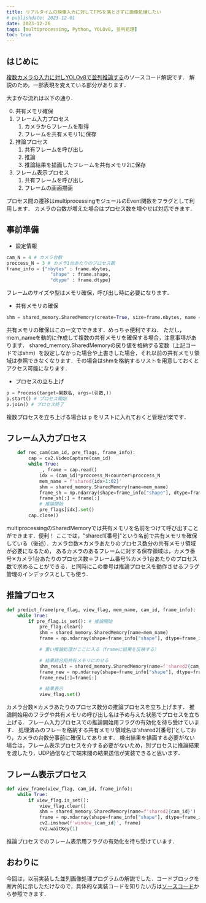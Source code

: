 ```yaml
---
title: リアルタイムの映像入力に対してFPSを落とさずに画像処理したい
# publishdate: 2023-12-01
date: 2023-12-26
tags: [multiprocessing, Python, YOLOv8, 並列処理]
toc: true
---
```


## はじめに

<a href="/blog/2023_12_01_multiprocessingforyolov8/" target="_blank">複数カメラの入力に対しYOLOv8で並列推論する</a>のソースコード解説です．
解説のため，一部表現を変えている部分があります．

大まかな流れは以下の通り．

0. 共有メモリ確保
1. フレーム入力プロセス
    1. カメラからフレームを取得
    2. フレームを共有メモリ1に保存
2. 推論プロセス
    1. 共有フレームを呼び出し
    2. 推論
    3. 推論結果を描画したフレームを共有メモリ2に保存
3. フレーム表示プロセス
    1. 共有フレームを呼び出し
    2. フレームの画面描画

プロセス間の遷移はmultiprocessingモジュールのEvent関数をフラグとして利用します．
カメラの台数が増えた場合はプロセス数を増やせば対応できます．

## 事前準備
- 設定情報
```python
cam_N = 4 # カメラ台数
proccess_N = 3 # カメラ1台あたりのプロセス数
frame_info = {"nbytes" : frame.nbytes,
                "shape" : frame.shape,
                "dtype" : frame.dtype}
```
フレームのサイズや型はメモリ確保，呼び出し時に必要になります．

- 共有メモリの確保
```python
shm = shared_memory.SharedMemory(create=True, size=frame.nbytes, name = mem_name)
```

共有メモリの確保はこの一文でできます．めっちゃ便利ですね．
ただし，mem_nameを動的に作成して複数の共有メモリを確保する場合，注意事項があります．
shared_memory.SharedMemoryの戻り値を格納する変数（上記コードではshm）を設定しなかった場合や上書きした場合，それ以前の共有メモリ領域は参照できなくなります．その場合はshmを格納するリストを用意しておくとアクセス可能になります．

- プロセスの立ち上げ
```python
p = Process(target=関数名, args=(引数,))
p.start() # プロセス開始
p.join() # プロセス終了
```

複数プロセスを立ち上げる場合は p をリストに入れておくと管理が楽です．

## フレーム入力プロセス

```python
    def rec_cam(cam_id, pre_flags, frame_info):
        cap = cv2.VideoCapture(cam_id)
        while True:
            _, frame = cap.read()
            idx = (cam_id)*proccess_N+counter%proccess_N
            mem_name = f'shared{idx+1:02}'
            shm = shared_memory.SharedMemory(name=mem_name)
            frame_sh = np.ndarray(shape=frame_info["shape"], dtype=frame_info["dtype"], buffer=shm.buf)
            frame_sh[:] = frame[:]
            # 推論開始
            pre_flags[idx].set()
        cap.close()
```

multiprocessingのSharedMemoryでは共有メモリを名前をつけて呼び出すことができます．便利！
ここでは，"shared1[番号]"という名前で共有メモリを確保している（後述）．カメラ台数✕カメラあたりのプロセス数分の共有メモリ領域が必要になるため，
あるカメラのあるフレームに対する保存領域は，カメラ番号✕カメラ1台あたりのプロセス数＋フレーム番号%カメラ1台あたりのプロセス数で求めることができる．と同時にこの番号は推論プロセスを動作させるフラグ管理のインデックスとしても使う．

## 推論プロセス

```python
def predict_frame(pre_flag, view_flag, mem_name, cam_id, frame_info):
    while True:
        if pre_flag.is_set(): # 推論開始
            pre_flag.clear()
            shm = shared_memory.SharedMemory(name=mem_name)
            frame = np.ndarray(shape=frame_info["shape"], dtype=frame_info["dtype"], buffer=shm.buf)

            # 重い推論処理がここに入る（frameに結果を反映する）

            # 結果統合用共有メモリにのせる
            shm_result = shared_memory.SharedMemory(name=f'shared2{cam_id}')
            frame_new = np.ndarray(shape=frame_info["shape"], dtype=frame_info["dtype"], buffer=shm_result.buf)
            frame_new[:]=frame[:]

            # 結果表示
            view_flag.set()
```

カメラ台数✕カメラあたりのプロセス数分の推論プロセスを立ち上げます．
推論開始用のフラグや共有メモリの呼び出し名は予め与えた状態でプロセスを立ち上げる．フレーム入力プロセスでの推論開始用フラグの有効化を待ち受けています．
処理済みのフレーを格納する共有メモリ領域名は'shared2[番号]'としており，カメラの台数分事前に確保してあります．
検出結果を描画する必要がない場合は，フレーム表示プロセスを介する必要がないため，別プロセスに推論結果を渡したり，UDP通信などで端末間の結果送信が実装できると思います．

## フレーム表示プロセス

```python
def view_frame(view_flag, cam_id, frame_info):
    while True:
        if view_flag.is_set():
            view_flag.clear()
            shm = shared_memory.SharedMemory(name=f'shared2{cam_id}')
            frame = np.ndarray(shape=frame_info["shape"], dtype=frame_info["dtype"], buffer=shm.buf)
            cv2.imshow(f'window_{cam_id}', frame)
            cv2.waitKey(1)
```

推論プロセスでのフレーム表示用フラグの有効化を待ち受けています．

## おわりに

今回は，以前実装した並列画像処理プログラムの解説でした．コードブロックを断片的に示しただけなので，具体的な実装コードを知りたい方は<a href="/blog/2023_12_01_multiprocessingforyolov8/#ソースコード" target="_blank">ソースコード</a>から参照できます．
